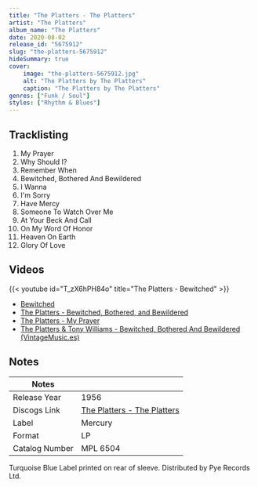 ```yaml
---
title: "The Platters - The Platters"
artist: "The Platters"
album_name: "The Platters"
date: 2020-08-02
release_id: "5675912"
slug: "the-platters-5675912"
hideSummary: true
cover:
    image: "the-platters-5675912.jpg"
    alt: "The Platters by The Platters"
    caption: "The Platters by The Platters"
genres: ["Funk / Soul"]
styles: ["Rhythm & Blues"]
---
```


## Tracklisting
1.  My Prayer
2.  Why Should I?                        
3. Remember When
4. Bewitched, Bothered And Bewildered               
5.  I Wanna
6. I'm Sorry
7. Have Mercy
8. Someone To Watch Over Me 
9.  At Your Beck And Call
10. On My Word Of Honor
11. Heaven On Earth    
12. Glory Of Love 

## Videos
{{< youtube id="T_zX6hPH84o" title="The Platters - Bewitched" >}}
- [Bewitched](https://www.youtube.com/watch?v=_Ft_jfUjceQ)
- [The Platters - Bewitched, Bothered, and Bewildered](https://www.youtube.com/watch?v=AeB7eUDIZro)
- [The Platters - My Prayer](https://www.youtube.com/watch?v=FTqoTZ3lPsA)
- [The Platters & Tony Williams - Bewitched, Bothered And Bewildered (VintageMusic.es)](https://www.youtube.com/watch?v=2YWAPun86Eg)


## Notes

| Notes          |             |
| ---------------| ----------- |
| Release Year   | 1956 |
| Discogs Link   | [The Platters - The Platters](https://www.discogs.com/release/5675912-Platters-The-Platters) |
| Label          | Mercury |
| Format         | LP |
| Catalog Number | MPL 6504 |

 Turquoise Blue Label printed on rear of sleeve. Distributed by Pye Records Ltd.

